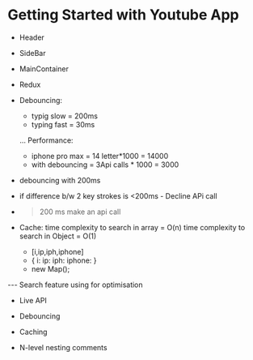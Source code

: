# Getting Started with Youtube App

- Header
- SideBar
- MainContainer
- Redux
- Debouncing:
    - typig slow = 200ms
    - typing fast = 30ms

    ...
    Performance:
    - iphone pro max = 14 letter*1000 = 14000
    - with debouncing = 3Api calls * 1000 = 3000


- debouncing with 200ms
 - if difference b/w 2 key strokes is <200ms - Decline APi call
  - > 200 ms make an api call


- Cache:
    time complexity to search in array = O(n)
    time complexity to search in Object = O(1)
    - [i,ip,iph,iphone]
    - {
        i:
        ip:
        iph:
        iphone:
    }
    - new Map();

--- Search feature using for optimisation
- Live API
- Debouncing
- Caching

- N-level nesting comments
